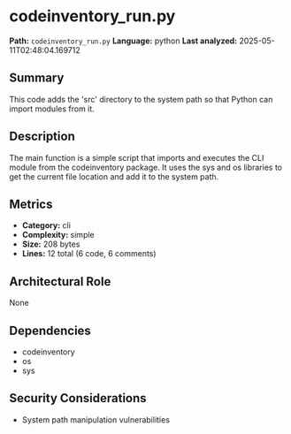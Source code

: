 # codeinventory_run.py

**Path:** `codeinventory_run.py`
**Language:** python
**Last analyzed:** 2025-05-11T02:48:04.169712

## Summary

This code adds the 'src' directory to the system path so that Python can import modules from it.

## Description

The main function is a simple script that imports and executes the CLI module from the codeinventory package. It uses the sys and os libraries to get the current file location and add it to the system path.

## Metrics

- **Category:** cli
- **Complexity:** simple
- **Size:** 208 bytes
- **Lines:** 12 total (6 code, 6 comments)

## Architectural Role

None

## Dependencies

- codeinventory
- os
- sys

## Security Considerations

- System path manipulation vulnerabilities
